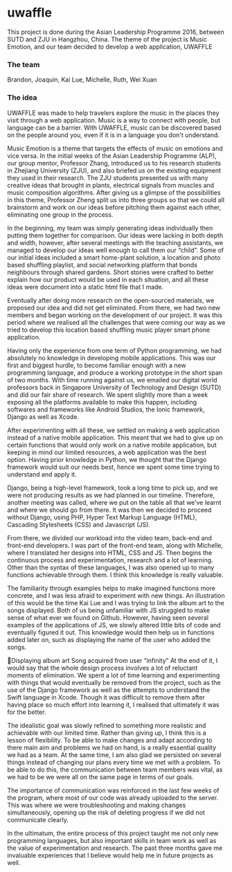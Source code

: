 # uwaffle
This project is done during the Asian Leadership Programme 2016, between SUTD and ZJU in Hangzhou, China. The theme of the project is Music Emotion, and our team decided to develop a web application, UWAFFLE

### The team
Brandon, Joaquin, Kai Lue, Michelle, Ruth, Wei Xuan

### The idea
UWAFFLE was made to help travelers explore the music in the places they visit through a web application. Music is a way to connect with people, but language can be a barrier. With UWAFFLE, music can be discovered based on the people around you, even if it is in a language you don't understand. 

Music Emotion is a theme that targets the effects of music on emotions and vice versa. In the initial weeks of the Asian Leadership Programme (ALP), our group mentor, Professor Zhang, introduced us to his research students in Zhejiang University (ZJU), and also briefed us on the existing equipment they used in their research. The ZJU students presented us with many creative ideas that brought in plants, electrical signals from muscles and music composition algorithms. After giving us a glimpse of the possibilities in this theme, Professor Zheng split us into three groups so that we could all brainstorm and work on our ideas before pitching them against each other, eliminating one group in the process. 

In the beginning, my team was simply generating ideas individually then putting them together for comparison. Our ideas were lacking in both depth and width, however, after several meetings with the teaching assistants, we managed to develop our ideas well enough to call them our “child”. Some of our initial ideas included a smart home-plant solution, a location and photo based shuffling playlist, and social networking platform that bonds neighbours through shared gardens. Short stories were crafted to better explain how our product would be used in each situation, and all these ideas were document into a static html file that I made.
 
Eventually after doing more research on the open-sourced materials, we proposed our idea and did not get eliminated. From there, we had two new members and began working on the development of our project. It was this period where we realised all the challenges that were coming our way as we tried to develop this location based shuffling music player smart phone application. 

Having only the experience from one term of Python programming, we had absolutely no knowledge in developing mobile applications. This was our first and biggest hurdle, to become familiar enough with a new programming language, and produce a working prototype in the short span of two months. With time running against us, we emailed our digital world professors back in Singapore University of Technology and Design (SUTD) and did our fair share of research. We spent slightly more than a week exposing all the platforms available to make this happen, including softwares and frameworks like Android Studios, the Ionic framework, Django as well as Xcode.

After experimenting with all these, we settled on making a web application instead of a native mobile application. This meant that we had to give up on certain functions that would only work on a native mobile application, but keeping in mind our limited resources, a web application was the best option. Having prior knowledge in Python, we thought that the Django framework would suit our needs best, hence we spent some time trying to understand and apply it. 

Django, being a high-level framework, took a long time to pick up, and we were not producing results as we had planned in our timeline. Therefore, another meeting was called, where we put on the table all that we’ve learnt and where we should go from there. It was then we decided to proceed without Django, using PHP, Hyper Text Markup Language (HTML), Cascading Stylesheets (CSS) and Javascript (JS). 

From there, we divided our workload into the video team, back-end and front-end developers. I was part of the front-end team, along with Michelle, where I translated her designs into HTML, CSS and JS. Then begins the continuous process and experimentation, research and a lot of learning. Other than the syntax of these languages, I was also opened up to many functions achievable through them. I think this knowledge is really valuable. 

The familiarity through examples helps to make imagined functions more concrete, and I was less afraid to experiment with new things. An illustration of this would be the time Kai Lue and I was trying to link the album art to the songs displayed. Both of us being unfamiliar with JS struggled to make sense of what ever we found on Github. However, having seen several examples of the applications of JS, we slowly altered little bits of code and eventually figured it out. This knowledge would then help us in functions added later on, such as displaying the name of the user who added the songs.

Displaying album art
Song acquired from user “infinity” 
At the end of it, I would say that the whole design process involves a lot of reluctant moments of elimination. We spent a lot of time learning and experimenting with things that would eventually be removed from the project, such as the use of the Django framework as well as the attempts to understand the Swift language in Xcode. Though it was difficult to remove them after having place so much effort into learning it, I realised that ultimately it was for the better. 

The idealistic goal was slowly refined to something more realistic and achievable with our limited time. Rather than giving up, I think this is a lesson of flexibility. To be able to make changes and adapt according to there main aim and problems we had on hand, is a really essential quality we had as a team. At the same time, I am also glad we persisted on several things instead of changing our plans every time we met with a problem. To be able to do this, the communication between team members was vital, as we had to be we were all on the same page in terms of our goals. 

The importance of communication was reinforced in the last few weeks of the program, where most of our code was already uploaded to the server. This was where we were troubleshooting and making changes simultaneously, opening up the risk of deleting progress if we did not communicate clearly. 

In the ultimatum, the entire process of this project taught me not only new programming languages, but also important skills in team work as well as the value of experimentation and research. The past three months gave me invaluable experiences that I believe would help me in future projects as well. 
